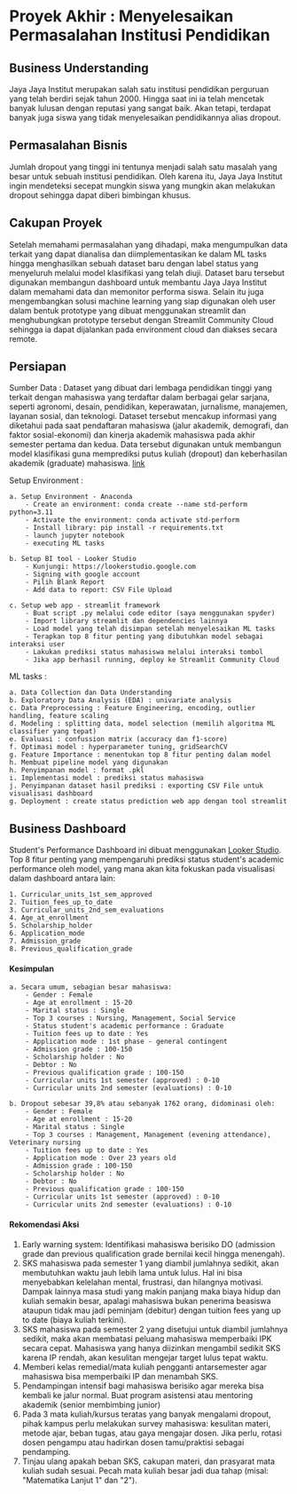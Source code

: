 # Proyek Akhir : Menyelesaikan Permasalahan Institusi Pendidikan
## Business Understanding
Jaya Jaya Institut merupakan salah satu institusi pendidikan perguruan yang telah berdiri sejak tahun 2000. Hingga saat ini ia telah mencetak banyak lulusan dengan reputasi yang sangat baik. Akan tetapi, terdapat banyak juga siswa yang tidak menyelesaikan pendidikannya alias dropout.
## Permasalahan Bisnis
Jumlah dropout yang tinggi ini tentunya menjadi salah satu masalah yang besar untuk sebuah institusi pendidikan. Oleh karena itu, Jaya Jaya Institut ingin mendeteksi secepat mungkin siswa yang mungkin akan melakukan dropout sehingga dapat diberi bimbingan khusus.
## Cakupan Proyek
Setelah memahami permasalahan yang dihadapi, maka mengumpulkan data terkait yang dapat dianalisa dan diimplementasikan ke dalam ML tasks hingga menghasilkan sebuah dataset baru dengan label status yang menyeluruh melalui model klasifikasi yang telah diuji. Dataset baru tersebut digunakan membangun dashboard untuk membantu Jaya Jaya Institut dalam memahami data dan memonitor performa siswa. Selain itu juga mengembangkan solusi machine learning yang siap digunakan oleh user dalam bentuk prototype yang dibuat menggunakan streamlit dan menghubungkan prototype tersebut dengan Streamlit Community Cloud sehingga ia dapat dijalankan pada environment cloud dan diakses secara remote. 
## Persiapan
Sumber Data : Dataset yang dibuat dari lembaga pendidikan tinggi yang terkait dengan mahasiswa yang terdaftar dalam berbagai gelar sarjana, seperti agronomi, desain, pendidikan, keperawatan, jurnalisme, manajemen, layanan sosial, dan teknologi. Dataset tersebut mencakup informasi yang diketahui pada saat pendaftaran mahasiswa (jalur akademik, demografi, dan faktor sosial-ekonomi) dan kinerja akademik mahasiswa pada akhir semester pertama dan kedua. Data tersebut digunakan untuk membangun model klasifikasi guna memprediksi putus kuliah (dropout) dan keberhasilan akademik (graduate) mahasiswa. [link](https://github.com/dicodingacademy/dicoding_dataset/blob/main/students_performance/README.md)

Setup Environment :

    a. Setup Environment - Anaconda
        - Create an environment: conda create --name std-perform python=3.11
        - Activate the environment: conda activate std-perform
        - Install library: pip install -r requirements.txt
        - launch jupyter notebook
        - executing ML tasks
        
    b. Setup BI tool - Looker Studio
        - Kunjungi: https://lookerstudio.google.com
        - Signing with google account
        - Pilih Blank Report
        - Add data to report: CSV File Upload

    c. Setup web app - streamlit framework
        - Buat script .py melalui code editor (saya menggunakan spyder)
        - Import library streamlit dan dependencies lainnya
        - Load model yang telah disimpan setelah menyelesaikan ML tasks
        - Terapkan top 8 fitur penting yang dibutuhkan model sebagai interaksi user
        - Lakukan prediksi status mahasiswa melalui interaksi tombol
        - Jika app berhasil running, deploy ke Streamlit Community Cloud

ML tasks :

    a. Data Collection dan Data Understanding
    b. Exploratory Data Analysis (EDA) : univariate analysis
    c. Data Preprocessing : Feature Engineering, encoding, outlier handling, feature scaling
    d. Modeling : splitting data, model selection (memilih algoritma ML classifier yang tepat)
    e. Evaluasi : confussion matrix (accuracy dan f1-score)
    f. Optimasi model : hyperparameter tuning, gridSearchCV
    g. Feature Importance : menentukan top 8 fitur penting dalam model 
    h. Membuat pipeline model yang digunakan
    h. Penyimpanan model : format .pkl
    i. Implementasi model : prediksi status mahasiswa
    j. Penyimpanan dataset hasil prediksi : exporting CSV File untuk visualisasi dashboard
    g. Deployment : create status prediction web app dengan tool streamlit

## Business Dashboard

  Student's Performance Dashboard ini dibuat menggunakan [Looker Studio](https://lookerstudio.google.com/reporting/c1276d50-2499-4481-82b2-cd34b7226983).
  Top 8 fitur penting yang mempengaruhi prediksi status student's academic performance oleh model, yang mana akan kita fokuskan pada visualisasi dalam dashboard antara lain: 
  
    1. Curricular_units_1st_sem_approved
    2. Tuition_fees_up_to_date
    3. Curricular_units_2nd_sem_evaluations
    4. Age_at_enrollment
    5. Scholarship_holder
    6. Application_mode
    7. Admission_grade
    8. Previous_qualification_grade

#### Kesimpulan
    a. Secara umum, sebagian besar mahasiswa:
        - Gender : Female
        - Age at enrollment : 15-20
        - Marital status : Single
        - Top 3 courses : Nursing, Management, Social Service
        - Status student's academic performance : Graduate
        - Tuition fees up to date : Yes
        - Application mode : 1st phase - general contingent
        - Admission grade : 100-150
        - Scholarship holder : No
        - Debtor : No
        - Previous qualification grade : 100-150
        - Curricular units 1st semester (approved) : 0-10
        - Curricular units 2nd semester (evaluations) : 0-10
        
    b. Dropout sebesar 39,8% atau sebanyak 1762 orang, didominasi oleh:
        - Gender : Female
        - Age at enrollment : 15-20
        - Marital status : Single
        - Top 3 courses : Management, Management (evening attendance), Veterinary nursing
        - Tuition fees up to date : Yes
        - Application mode : Over 23 years old
        - Admission grade : 100-150
        - Scholarship holder : No
        - Debtor : No
        - Previous qualification grade : 100-150
        - Curricular units 1st semester (approved) : 0-10
        - Curricular units 2nd semester (evaluations) : 0-10

#### Rekomendasi Aksi
1. Early warning system: Identifikasi mahasiswa berisiko DO (admission grade dan previous qualification grade bernilai kecil hingga menengah).
2. SKS mahasiswa pada semester 1 yang diambil jumlahnya sedikit, akan membutuhkan waktu jauh lebih lama untuk lulus. Hal ini bisa menyebabkan kelelahan mental, frustrasi, dan hilangnya motivasi. Dampak lainnya masa studi yang makin panjang maka biaya hidup dan kuliah semakin besar, apalagi mahasiswa bukan penerima beasiswa ataupun tidak mau jadi peminjam (debitur) dengan tuition fees yang up to date (biaya kuliah terkini).
3. SKS mahasiswa pada semester 2 yang disetujui untuk diambil jumlahnya sedikit, maka akan membatasi peluang mahasiswa memperbaiki IPK secara cepat. Mahasiswa yang hanya diizinkan mengambil sedikit SKS karena IP rendah, akan kesulitan mengejar target lulus tepat waktu.
4. Memberi kelas remedial/mata kuliah pengganti antarsemester agar mahasiswa bisa memperbaiki IP dan menambah SKS.
5. Pendampingan intensif bagi mahasiswa berisiko agar mereka bisa kembali ke jalur normal. Buat program asistensi atau mentoring akademik (senior membimbing junior)
6. Pada 3 mata kuliah/kursus teratas yang banyak mengalami dropout, pihak kampus perlu melakukan survey mahasiswa: kesulitan materi, metode ajar, beban tugas, atau gaya mengajar dosen. Jika perlu, rotasi dosen pengampu atau hadirkan dosen tamu/praktisi sebagai pendamping.
7. Tinjau ulang apakah beban SKS, cakupan materi, dan prasyarat mata kuliah sudah sesuai. Pecah mata kuliah besar jadi dua tahap (misal: "Matematika Lanjut 1" dan "2").
